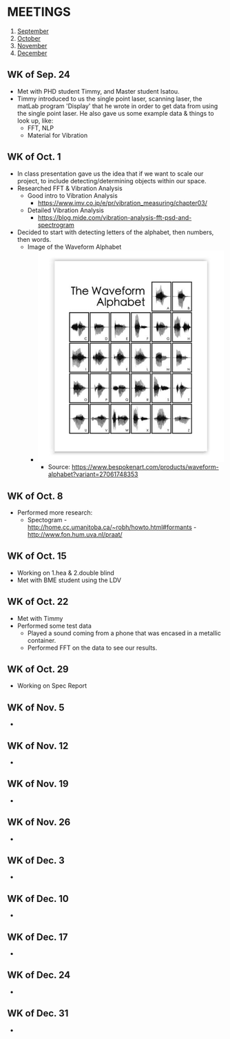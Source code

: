 # MEETINGS
1. [September](#sep)
2. [October](#oct)
3. [November](#nov)
4. [December](#dec)

<a name="sep"></a>
## WK of Sep. 24 

- Met with PHD student Timmy, and Master student Isatou.
- Timmy introduced to us the single point laser, scanning laser, the matLab program 'Display' that he wrote in order to get data from using the single point laser. He also gave us some example data & things to look up, like:
	- FFT, NLP
	- Material for Vibration

## WK of Oct. 1 <a name="oct"></a>

- In class presentation gave us the idea that if we want to scale our project, to include detecting/determining objects within our space.
- Researched FFT & Vibration Analysis
	- Good intro to Vibration Analysis
		- https://www.imv.co.jp/e/pr/vibration_measuring/chapter03/
	- Detailed Vibration Analysis
		- https://blog.mide.com/vibration-analysis-fft-psd-and-spectrogram
- Decided to start with detecting letters of the alphabet, then numbers, then words.
	- Image of the Waveform Alphabet
		- ![Waveform Alphabet](wfAlpha.jpg)
			- Source: https://www.bespokenart.com/products/waveform-alphabet?variant=27061748353

## WK of Oct. 8

- Performed more research:
	- Spectogram
		-http://home.cc.umanitoba.ca/~robh/howto.html#formants
		-http://www.fon.hum.uva.nl/praat/

## WK of Oct. 15

- Working on 1.hea & 2.double blind
- Met with BME student using the LDV

## WK of Oct. 22

- Met with Timmy
- Performed some test data
  - Played a sound coming from a phone that was encased in a metallic container.
  - Performed FFT on the data to see our results.

## WK of Oct. 29

- Working on Spec Report

## WK of Nov. 5 <a name="nov"></a>

-

## WK of Nov. 12

-

## WK of Nov. 19

-

## WK of Nov. 26

- 

## WK of Dec. 3 <a name="dec"></a>

-

## WK of Dec. 10

-

## WK of Dec. 17

-

## WK of Dec. 24

-

## WK of Dec. 31

-


